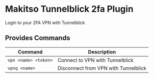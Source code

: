 # Makitso Tunnelblick 2fa Plugin

Login to your 2FA VPN with Tunnelblick

## Provides Commands

Command              | Description
---------------------|-------------------------------------
`vpn <name> <token>` | Connect to VPN with Tunnelblick
`vpnq <name>`        | Disconnect from VPN with Tunnelblick
